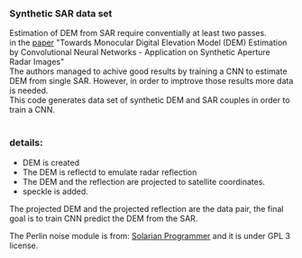 ### Synthetic SAR data set

Estimation of DEM from SAR require conventially at least two passes.<br>
in the [paper](https://arxiv.org/pdf/1803.05387.pdf) "Towards Monocular Digital Elevation Model (DEM) Estimation by Convolutional Neural Networks - Application on Synthetic Aperture Radar Images"<br>
The authors managed to achive good results by training a CNN to estimate DEM from single SAR. However, in order to imptrove those results more data is needed.<br>
This code generates data set of synthetic DEM and SAR couples in order to train a CNN.<br><br>

### details:
- DEM is created
- The DEM is reflectd to emulate radar reflection
- The DEM and the reflection are projected to satellite coordinates.
- speckle is added. <br>


The projected DEM and the projected reflection are the data pair, the final goal is to train CNN predict the DEM from the SAR. 
<br>

The Perlin noise module is from: [Solarian Programmer](https://solarianprogrammer.com/2012/07/18/perlin-noise-cpp-11/) and it is under GPL 3 license. 